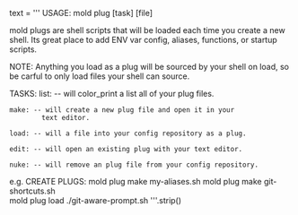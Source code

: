 text = '''
USAGE: mold plug [task] [file] 

mold plugs are shell scripts that will be loaded each time 
you create a new shell. Its great place to add ENV var 
config, aliases, functions, or startup scripts. 

NOTE: Anything you load as a plug will be sourced by your shell 
on load, so be carful to only load files your shell can source. 

TASKS:
    list: -- will color_print a list all of your plug files. 

    make: -- will create a new plug file and open it in your 
            text editor.

    load: -- will a file into your config repository as a plug.

    edit: -- will open an existing plug with your text editor.

    nuke: -- will remove an plug file from your config repository. 

e.g. 
    CREATE PLUGS:   mold plug make my-aliases.sh 
                    mold plug make git-shortcuts.sh         
                    mold plug load ./git-aware-prompt.sh
'''.strip()

